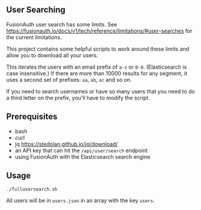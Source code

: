 ## User Searching

FusionAuth user search has some limits. See https://fusionauth.io/docs/v1/tech/reference/limitations/#user-searches for the current limitations.

This project contains some helpful scripts to work around these limits and allow you to download all your users.

This iterates the users with an email prefix of `a-z` or `0-9`. (Elasticsearch is case insensitive.) If there are more than 10000 results for any segment, it uses a second set of prefixes: `aa`, `ab`, `ac` and so on.

If you need to search usernames or have so many users that you need to do a third letter on the prefix, you'll have to modify the script.

## Prerequisites

* bash
* curl
* jq https://stedolan.github.io/jq/download/
* an API key that can hit the `/api/user/search` endpoint
* using FusionAuth with the Elasticsearch search engine

## Usage

```
./fullusersearch.sh
```

All users will be in `users.json` in an array with the key `users`.
